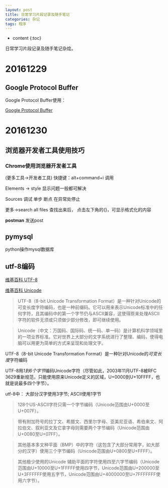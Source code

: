 ```yaml
---
layout: post
title: 日常学习片段记录及随手笔记
categories: 杂记
tags: 程序
---
```


* content
{:toc}

日常学习片段记录及随手笔记杂烩。


# 20161229

## Google Protocol Buffer

Google Protocol Buffer使用：

[Google Protocol Buffer](http://www.ibm.com/developerworks/cn/linux/l-cn-gpb/index.html)

# 20161230

## 浏览器开发者工具使用技巧

### Chrome使用浏览器开发者工具

(更多工具->开发者工具) 快捷键：alt+command+i 调用

Elements -> style  显示问题一般都可解决

Sources 调试 单步 断点 在异常处停止 

更多->search all files 查找出来后， 点击左下角的{}，可显示格式化的内容

**postman** 发送post

## pymysql 

python操作mysql数据库

## utf-8编码

[维基百科 UTF-8](https://zh.wikipedia.org/wiki/UTF-8)

[维基百科 Unicode](https://zh.wikipedia.org/wiki/Unicode)

>UTF-8（8-bit Unicode Transformation Format）是一种针对Unicode的可变长度字符编码，也是一种前缀码。它可以用来表示Unicode标准中的任何字符，且其编码中的第一个字节仍与ASCII兼容，这使得原来处理ASCII字符的软件无须或只须做少部分修改，即可继续使用。

>Unicode（中文：万国码、国际码、统一码、单一码）是计算机科学领域里的一项业界标准。它对世界上大部分的文字系统进行了整理、编码，使得电脑可以用更为简单的方式来呈现和处理文字。

UTF-8（8-bit Unicode Transformation Format）是一种针对Unicode的*可变长度*字符编码

UTF-8用*1到6个字节*编码Unicode字符（尽管如此，2003年11月UTF-8被RFC 3629重新规范，只能使用原来Unicode定义的区域，U+0000到U+10FFFF，也就是说最多四个字节）。

utf-8中：
大部分汉字使用3字节; ASCII使用1字节

>128个US-ASCII字符只需一个字节编码（Unicode范围由U+0000至U+007F）。

>带有附加符号的拉丁文、希腊文、西里尔字母、亚美尼亚语、希伯来文、阿拉伯文、叙利亚文及它拿字母则需要两个字节编码（Unicode范围由U+0080至U+07FF）。

>其他基本多文种平面（BMP）中的字符（这包含了大部分常用字，如大部分的汉字）使用三个字节编码（Unicode范围由U+0800至U+FFFF）。

>其他极少使用的Unicode 辅助平面的字符使用四至六字节编码（Unicode范围由U+10000至U+1FFFFF使用四字节，Unicode范围由U+200000至U+3FFFFFF使用五字节，Unicode范围由U+4000000至U+7FFFFFFF使用六字节）。

